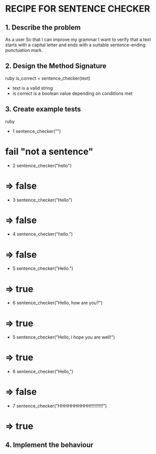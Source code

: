 # RECIPE FOR SENTENCE CHECKER

## 1. Describe the problem
As a user
So that I can improve my grammar
I want to verify that a text starts with a capital letter and ends with a suitable sentence-ending punctuation mark.

## 2. Design the Method Signature

   ruby
is_correct = sentence_checker(text) 

* text is a valid string
* is correct is a boolean value depending on conditions met

## 3. Create example tests

   ruby
* 1
sentence_checker("")
# fail "not a sentence"

* 2
sentence_checker("hello")
# => false

* 3
sentence_checker("Hello")
# => false

* 4
sentence_checker("hello.")
# => false

* 5
sentence_checker("Hello.")
# => true

* 6
sentence_checker("Hello, how are you?")
# => true

* 5
sentence_checker("Hello, i hope you are well!")
# => true

* 6
sentence_checker("Hello,")
# => false

* 7
sentence_checker("HHHHHHHHHH!!!!!!!!!!")
# => true

## 4. Implement the behaviour